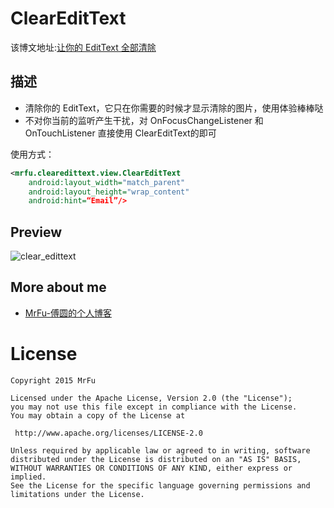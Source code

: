ClearEditText
=====================

该博文地址:[让你的 EditText 全部清除](http://mrfufufu.github.io/android/2015/07/30/allclear_edittext/)

## 描述

* 清除你的 EditText，它只在你需要的时候才显示清除的图片，使用体验棒棒哒
* 不对你当前的监听产生干扰，对 OnFocusChangeListener 和 OnTouchListener 直接使用 ClearEditText的即可

使用方式：

```xml
<mrfu.clearedittext.view.ClearEditText
    android:layout_width="match_parent"
    android:layout_height="wrap_content"
    android:hint=“Email”/>
```


## Preview

![clear_edittext](https://raw.githubusercontent.com/MrFuFuFu/ClearEditText/master/images/clear_edittext.png)

## More about me

* [MrFu-傅圆的个人博客](http://mrfufufu.github.io/)

License
============

    Copyright 2015 MrFu

	Licensed under the Apache License, Version 2.0 (the "License");
	you may not use this file except in compliance with the License.
	You may obtain a copy of the License at

     http://www.apache.org/licenses/LICENSE-2.0

	Unless required by applicable law or agreed to in writing, software
	distributed under the License is distributed on an "AS IS" BASIS,
	WITHOUT WARRANTIES OR CONDITIONS OF ANY KIND, either express or implied.
	See the License for the specific language governing permissions and
	limitations under the License.